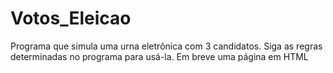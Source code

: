 # Votos_Eleicao
Programa que simula uma urna eletrônica com 3 candidatos. Siga as regras determinadas no programa para usá-la. Em breve uma página em HTML
